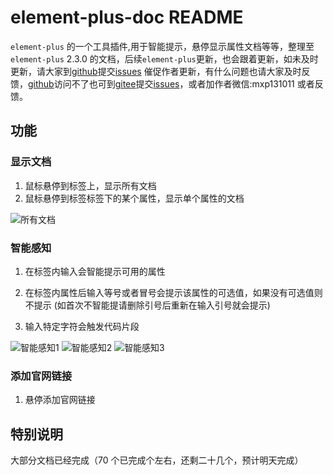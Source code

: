 # element-plus-doc README

`element-plus` 的一个工具插件,用于智能提示，悬停显示属性文档等等，整理至`element-plus` 2.3.0 的文档，后续`element-plus`更新，也会跟着更新，如未及时更新，请大家到[github](https://github.com/mxp131011/element-plus-doc)提交[issues](https://github.com/mxp131011/element-plus-doc/issues) 催促作者更新，有什么问题也请大家及时反馈，[github](https://github.com/mxp131011/element-plus-doc)访问不了也可到[gitee](https://gitee.com/mxp131011/element-plus-doc)提交[issues](https://gitee.com/mxp131011/element-plus-doc/issues)，或者加作者微信:mxp131011 或者反馈。

## 功能

### 显示文档

1. 鼠标悬停到标签上，显示所有文档
2. 鼠标悬停到标签标签下的某个属性，显示单个属性的文档

![所有文档](https://res.mxpkf.com/element-plus-doc/markdown/show_doc_all.jpg)

### 智能感知

1. 在标签内输入会智能提示可用的属性

2. 在标签内属性后输入等号或者冒号会提示该属性的可选值，如果没有可选值则不提示 (如首次不智能提请删除引号后重新在输入引号就会提示)

3. 输入特定字符会触发代码片段

![智能感知1](https://res.mxpkf.com/element-plus-doc/markdown/show_intellisense_01.jpg)
![智能感知2](https://res.mxpkf.com/element-plus-doc/markdown/show_intellisense_02.jpg)
![智能感知3](https://res.mxpkf.com/element-plus-doc/markdown/show_intellisense_03.jpg)

### 添加官网链接

1. 悬停添加官网链接

## 特别说明

大部分文档已经完成（70 个已完成个左右，还剩二十几个，预计明天完成）
